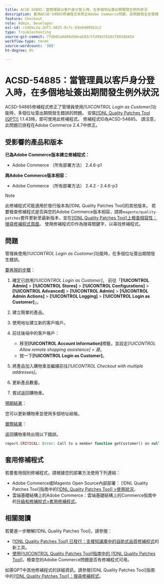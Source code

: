 ```yaml
---
title: ACSD-54885：當管理員以客戶身分登入時，在多個地址簽出期間發生例外狀況
description: 套用ACSD-54885修補程式來修正Adobe Commerce問題，該問題發生在管理員使用*[!UICONTROL Login as Customer]*功能時多個位址簽出期間發生錯誤。
feature: Checkout
role: Admin, Developer
exl-id: c146bc2a-2df1-4825-9cfc-69e04095b3c2
type: Troubleshooting
source-git-commit: 7fdb02a6d89d50ea593c5fd99d78101f89198424
workflow-type: tm+mt
source-wordcount: '389'
ht-degree: 0%

---
```


# ACSD-54885：當管理員以客戶身分登入時，在多個地址簽出期間發生例外狀況

ACSD-54885修補程式修正了管理員使用&#x200B;*[!UICONTROL Login as Customer]*&#x200B;功能時，多個位址簽出期間發生錯誤的問題。 安裝[[!DNL Quality Patches Tool (QPT)]](https://experienceleague.adobe.com/en/docs/commerce-operations/tools/quality-patches-tool/quality-patches-tool-to-self-serve-quality-patches) 1.1.43時，即可使用此修補程式。 修補程式ID為ACSD-54885。 請注意，此問題已排程在Adobe Commerce 2.4.7中修正。

## 受影響的產品和版本

**已為Adobe Commerce版本建立修補程式：**

* Adobe Commerce （所有部署方法） 2.4.6-p1

**與Adobe Commerce版本相容：**

* Adobe Commerce （所有部署方法） 2.4.2 - 2.4.6-p3

>[!NOTE]
>
>此修補程式可能適用於發行版本為[!DNL Quality Patches Tool]的其他版本。 若要檢查修補程式是否與您的Adobe Commerce版本相容，請將`magento/quality-patches`套件更新至最新版本，並在[[!DNL Quality Patches Tool]上檢查相容性：搜尋修補程式頁面](https://experienceleague.adobe.com/tools/commerce-quality-patches/index.html)。 使用修補程式ID作為搜尋關鍵字，以尋找修補程式。

## 問題

管理員使用&#x200B;*[!UICONTROL Login as Customer]*&#x200B;功能時，在多個位址簽出期間發生錯誤。

<u>要再現的步驟</u>：

1. 確定已啟用&#x200B;*[!UICONTROL Login as Customer]*。 前往「**[!UICONTROL Admin]** > **[!UICONTROL Stores]** > **[!UICONTROL Configurations]** > **[!UICONTROL Advanced]** > **[!UICONTROL Admin]** > **[!UICONTROL Admin Actions]** > **[!UICONTROL Logging]** > **[!UICONTROL Login as Customer]**」。
1. 建立簡單的產品。
1. 使用地址建立新的客戶帳戶。
1. 前往後端中的客戶帳戶：

   * 移至&#x200B;**[!UICONTROL Account Information]**&#x200B;標籤，並設定&#x200B;*[!UICONTROL Allow remote shopping assistance]* = *是*。
   * 按一下&#x200B;**[!UICONTROL Login as Customer]**。

1. 將產品加入購物車並繼續前往&#x200B;*[!UICONTROL Checkout with multiple addresses]*。
1. 更新產品數量。
1. 嘗試返回購物車。

<u>預期結果</u>：

您可以更新購物車並使用多個地址結帳。

<u>實際結果</u>：

返回購物車時出現以下錯誤。

```PHP
report.CRITICAL: Error: Call to a member function getCustomer() on null in magento2ee/app/code/Magento/LoginAsCustomerLogging/Observer/LogUpdateQtyObserver.php:88
```

## 套用修補程式

若要套用個別修補程式，請根據您的部署方法使用下列連結：

* Adobe Commerce或Magento Open Source內部部署： [!DNL Quality Patches Tool]指南中的[[!DNL Quality Patches Tool] >使用狀況](/help/tools/quality-patches-tool/usage.md)。
* 雲端基礎結構上的Adobe Commerce：雲端基礎結構上的Commerce指南中的[升級和修補程式>套用修補程式](https://experienceleague.adobe.com/docs/commerce-cloud-service/user-guide/develop/upgrade/apply-patches.html)。

## 相關閱讀

若要進一步瞭解[!DNL Quality Patches Tool]，請參閱：

* [[!DNL Quality Patches Tool] 已發行：支援知識庫中的自助式品質修補程式](https://experienceleague.adobe.com/en/docs/commerce-operations/tools/quality-patches-tool/quality-patches-tool-to-self-serve-quality-patches)的新工具。
* [使用[!UICONTROL Quality Patches Tool]指南中的 [!DNL Quality Patches Tool]](/help/tools/quality-patches-tool/patches-available-in-qpt/check-patch-for-magento-issue-with-magento-quality-patches.md)，檢查您的Adobe Commerce問題是否有修補程式可用。


如需QPT中其他修補程式的詳細資訊，請參閱[!DNL Quality Patches Tool]指南中的[[!DNL Quality Patches Tool]：搜尋修補程式](https://experienceleague.adobe.com/tools/commerce-quality-patches/index.html)。
